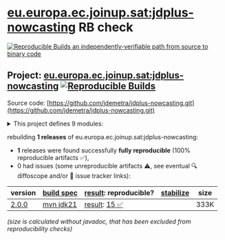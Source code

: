 [eu.europa.ec.joinup.sat:jdplus-nowcasting](https://central.sonatype.com/artifact/eu.europa.ec.joinup.sat/jdplus-nowcasting/versions) RB check
=======

[![Reproducible Builds](https://reproducible-builds.org/images/logos/rb.svg) an independently-verifiable path from source to binary code](https://reproducible-builds.org/)

## Project: [eu.europa.ec.joinup.sat:jdplus-nowcasting](https://central.sonatype.com/artifact/eu.europa.ec.joinup.sat/jdplus-nowcasting/versions) [![Reproducible Builds](https://img.shields.io/endpoint?url=https://raw.githubusercontent.com/jvm-repo-rebuild/reproducible-central/master/content/eu/europa/ec/joinup/sat/jdplus-nowcasting/badge.json)](https://github.com/jvm-repo-rebuild/reproducible-central/blob/master/content/eu/europa/ec/joinup/sat/jdplus-nowcasting/README.md)

Source code: [https://github.com/jdemetra/jdplus-nowcasting.git](https://github.com/jdemetra/jdplus-nowcasting.git)

<details><summary>This project defines 9 modules:</summary>

* [eu.europa.ec.joinup.sat:jdplus-dfm-base-api](https://central.sonatype.com/artifact/eu.europa.ec.joinup.sat/jdplus-dfm-base-api/overview)
* [eu.europa.ec.joinup.sat:jdplus-dfm-base-core](https://central.sonatype.com/artifact/eu.europa.ec.joinup.sat/jdplus-dfm-base-core/overview)
* [eu.europa.ec.joinup.sat:jdplus-dfm-base-parent](https://central.sonatype.com/artifact/eu.europa.ec.joinup.sat/jdplus-dfm-base-parent/overview)
* [eu.europa.ec.joinup.sat:jdplus-dfm-base-r](https://central.sonatype.com/artifact/eu.europa.ec.joinup.sat/jdplus-dfm-base-r/overview)
* [eu.europa.ec.joinup.sat:jdplus-nowcasting](https://central.sonatype.com/artifact/eu.europa.ec.joinup.sat/jdplus-nowcasting/overview)
* [eu.europa.ec.joinup.sat:jdplus-nowcasting-base](https://central.sonatype.com/artifact/eu.europa.ec.joinup.sat/jdplus-nowcasting-base/overview)
* [eu.europa.ec.joinup.sat:jdplus-nowcasting-bom](https://central.sonatype.com/artifact/eu.europa.ec.joinup.sat/jdplus-nowcasting-bom/overview)
* [eu.europa.ec.joinup.sat:jdplus-nowcasting-cli](https://central.sonatype.com/artifact/eu.europa.ec.joinup.sat/jdplus-nowcasting-cli/overview)
* [eu.europa.ec.joinup.sat:jdplus-nowcasting-desktop](https://central.sonatype.com/artifact/eu.europa.ec.joinup.sat/jdplus-nowcasting-desktop/overview)
</details>

rebuilding **1 releases** of eu.europa.ec.joinup.sat:jdplus-nowcasting:
- **1** releases were found successfully **fully reproducible** (100% reproducible artifacts :white_check_mark:),
- 0 had issues (some unreproducible artifacts :warning:, see eventual :mag: diffoscope and/or :memo: issue tracker links):

| version | [build spec](/BUILDSPEC.md) | [result](https://reproducible-builds.org/docs/jvm/): reproducible? | [stabilize](https://github.com/google/oss-rebuild/blob/main/cmd/stabilize/README.md) | size |
| -- | --------- | ------ | ------ | -- |
| [2.0.0](https://central.sonatype.com/artifact/eu.europa.ec.joinup.sat/jdplus-nowcasting/2.0.0/pom) | [mvn jdk21](jdplus-nowcasting-2.0.0.buildspec) | [result](jdplus-nowcasting-2.0.0.buildinfo): [15 :white_check_mark: ](jdplus-nowcasting-2.0.0.buildcompare) | | 333K |

<i>(size is calculated without javadoc, that has been excluded from reproducibility checks)</i>
